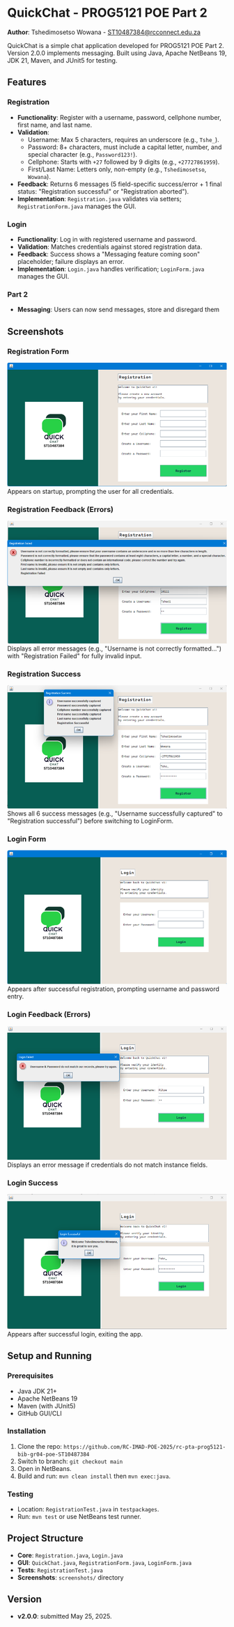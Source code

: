 # QuickChat - PROG5121 POE Part 2

**Author**: Tshedimosetso Wowana - ST10487384@rcconnect.edu.za

QuickChat is a simple chat application developed for PROG5121 POE Part 2. Version 2.0.0 implements messaging. Built using Java, Apache NetBeans 19, JDK 21, Maven, and JUnit5 for testing.

## Features

### Registration
- **Functionality**: Register with a username, password, cellphone number, first name, and last name.
- **Validation**:
  - Username: Max 5 characters, requires an underscore (e.g., `Tshe_`).
  - Password: 8+ characters, must include a capital letter, number, and special character (e.g., `Password123!`).
  - Cellphone: Starts with `+27` followed by 9 digits (e.g., `+27727861959`).
  - First/Last Name: Letters only, non-empty (e.g., `Tshedimosetso`, `Wowana`).
- **Feedback**: Returns 6 messages (5 field-specific success/error + 1 final status: "Registration successful" or "Registration aborted").
- **Implementation**: `Registration.java` validates via setters; `RegistrationForm.java` manages the GUI.

### Login
- **Functionality**: Log in with registered username and password.
- **Validation**: Matches credentials against stored registration data.
- **Feedback**: Success shows a "Messaging feature coming soon" placeholder; failure displays an error.
- **Implementation**: `Login.java` handles verification; `LoginForm.java` manages the GUI.

### Part 2
- **Messaging**: Users can now send messages, store and disregard them

## Screenshots

### Registration Form
![Registration Form](screenshots/RegistrationForm.png)  
Appears on startup, prompting the user for all credentials.

### Registration Feedback (Errors)
![Registration Feedback Errors](screenshots/RegistrationFeedbackErrors.png)  
Displays all error messages (e.g., "Username is not correctly formatted...") with "Registration Failed" for fully invalid input.

### Registration Success
![Registration Success](screenshots/RegistrationSuccess.png)  
Shows all 6 success messages (e.g., "Username successfully captured" to "Registration successful") before switching to LoginForm.

### Login Form
![Login Form](screenshots/LoginForm.png)  
Appears after successful registration, prompting username and password entry.

### Login Feedback (Errors)
![Login Form](screenshots/LoginFailed.png)  
Displays an error message if credentials do not match instance fields.

### Login Success
![Login Form](screenshots/LoginSuccess.png)  
Appears after successful login, exiting the app.

## Setup and Running

### Prerequisites
- Java JDK 21+
- Apache NetBeans 19
- Maven (with JUnit5)
- GitHub GUI/CLI

### Installation
1. Clone the repo: `https://github.com/RC-IMAD-POE-2025/rc-pta-prog5121-bib-gr04-poe-ST10487384`
2. Switch to branch: `git checkout main`
3. Open in NetBeans.
4. Build and run: `mvn clean install` then `mvn exec:java`.

### Testing
- Location: `RegistrationTest.java` in `testpackages`.
- Run: `mvn test` or use NetBeans test runner.

## Project Structure
- **Core**: `Registration.java`, `Login.java`
- **GUI**: `QuickChat.java`, `RegistrationForm.java`, `LoginForm.java`
- **Tests**: `RegistrationTest.java`
- **Screenshots**: `screenshots/` directory

## Version
- **v2.0.0**: submitted May 25, 2025.